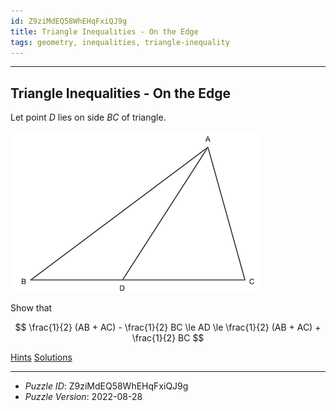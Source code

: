 ```yaml
---
id: Z9ziMdEQ58WhEHqFxiQJ9g
title: Triangle Inequalities - On the Edge
tags: geometry, inequalities, triangle-inequality
---
```


--------------------------------------------------------------------------------------------

## Triangle Inequalities - On the Edge

Let point $D$ lies on side $BC$ of triangle.

![Triangle](figures/Z9ziMdEQ58WhEHqFxiQJ9g.png)

Show that

$$
\frac{1}{2} (AB + AC) - \frac{1}{2} BC
\le AD
\le \frac{1}{2} (AB + AC) + \frac{1}{2} BC
$$

[Hints](Z9ziMdEQ58WhEHqFxiQJ9g-hints.md)
[Solutions](Z9ziMdEQ58WhEHqFxiQJ9g-solutions.md)

--------------------------------------------------------------------------------------------

* _Puzzle ID_: Z9ziMdEQ58WhEHqFxiQJ9g
* _Puzzle Version_: 2022-08-28
